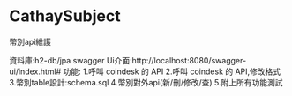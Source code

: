 # CathaySubject
幣別api維護

資料庫:h2-db/jpa
swagger Ui介面:http://localhost:8080/swagger-ui/index.html#
功能:
  1.呼叫 coindesk 的 API
  2.呼叫 coindesk 的 API,修改格式
  3.幣別table設計:schema.sql
  4.幣別對外api(新/刪/修改/查)
  5.附上所有功能測試

